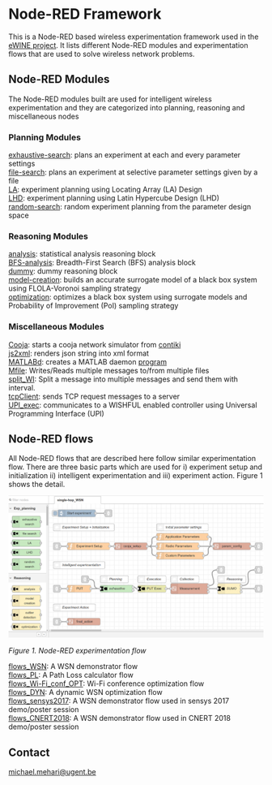 # Node-RED Framework

This is a Node-RED based wireless experimentation framework used in the [eWINE project](https://ewine-project.eu/). It lists different Node-RED modules and experimentation flows that are used to solve wireless network problems.

## Node-RED Modules

The Node-RED modules built are used for intelligent wireless experimentation and they are categorized into planning, reasoning and miscellaneous nodes

### Planning Modules
[exhaustive-search](node-red-ewine/planning-exhaustive-search): plans an experiment at each and every parameter settings  
[file-search](node-red-ewine/planning-file-search): plans an experiment at selective parameter settings given by a file  
[LA](node-red-ewine/planning-LA): experiment planning using Locating Array (LA) Design  
[LHD](node-red-ewine/planning-LHD): experiment planning using Latin Hypercube Design (LHD)  
[random-search](node-red-ewine/planning-random-search): random experiment planning from the parameter design space

### Reasoning Modules
[analysis](node-red-ewine/reasoning-analysis): statistical analysis reasoning block  
[BFS-analysis](node-red-ewine/reasoning-BFS-analysis): Breadth-First Search (BFS) analysis block  
[dummy](node-red-ewine/reasoning-dummy): dummy reasoning block  
[model-creation](node-red-ewine/reasoning-model-creation): builds an accurate surrogate model of a black box system using FLOLA-Voronoi sampling strategy  
[optimization](node-red-ewine/reasoning-optimization): optimizes a black box system using surrogate models and Probability of Improvement (PoI) sampling strategy

### Miscellaneous Modules
[Cooja](node-red-ewine/miscellaneous-cooja): starts a cooja network simulator from [contiki](http://www.contiki-os.org/)  
[js2xml](node-red-ewine/miscellaneous-js2xml): renders json string into xml format  
[MATLABd](node-red-ewine/miscellaneous-MATLABd): creates a MATLAB daemon [program](https://github.com/mmehari/SUMO_optimization)  
[Mfile](node-red-ewine/miscellaneous-Mfile): Writes/Reads multiple messages to/from multiple files  
[split_WI](node-red-ewine/miscellaneous-split_WI): Split a message into multiple messages and send them with interval.  
[tcpClient](node-red-ewine/miscellaneous-tcpClient): sends TCP request messages to a server  
[UPI_exec](node-red-ewine/miscellaneous-UPI_exec): communicates to a WISHFUL enabled controller using Universal Programming Interface (UPI)


## Node-RED flows

All Node-RED flows that are described here follow similar experimentation flow. There are three basic parts which are used for i) experiment setup and initialization ii) intelligent experimentation and iii) experiment action. Figure 1 shows the detail.

![Node-RED experimentation flow](node-red_flow.png)

*Figure 1. Node-RED experimentation flow*

[flows_WSN](flows_WSN.json): A WSN demonstrator flow  
[flows_PL](flows_PL.json): A Path Loss calculator flow  
[flows_Wi-Fi_conf_OPT](flows_Wi-Fi_conf_OPT.flow): Wi-Fi conference optimization flow  
[flows_DYN](flows_DYN.json): A dynamic WSN optimization flow  
[flows_sensys2017](flows_sensys2017.json): A WSN demonstrator flow used in sensys 2017 demo/poster session  
[flows_CNERT2018](flows_CNERT2018.json): A WSN demonstrator flow used in CNERT 2018 demo/poster session


## Contact

michael.mehari@ugent.be
